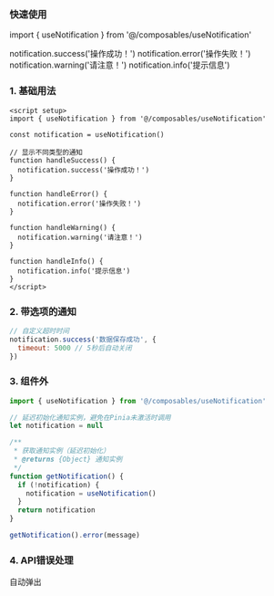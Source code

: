 ### 快速使用
import { useNotification } from '@/composables/useNotification'

notification.success('操作成功！')
notification.error('操作失败！')
notification.warning('请注意！')
notification.info('提示信息')
### 1. 基础用法

```vue
<script setup>
import { useNotification } from '@/composables/useNotification'

const notification = useNotification()

// 显示不同类型的通知
function handleSuccess() {
  notification.success('操作成功！')
}

function handleError() {
  notification.error('操作失败！')
}

function handleWarning() {
  notification.warning('请注意！')
}

function handleInfo() {
  notification.info('提示信息')
}
</script>
```

### 2. 带选项的通知

```javascript
// 自定义超时时间
notification.success('数据保存成功', {
  timeout: 5000 // 5秒后自动关闭
})
```

### 3. 组件外

```javascript
import { useNotification } from '@/composables/useNotification'

// 延迟初始化通知实例，避免在Pinia未激活时调用
let notification = null

/**
 * 获取通知实例（延迟初始化）
 * @returns {Object} 通知实例
 */
function getNotification() {
  if (!notification) {
    notification = useNotification()
  }
  return notification
}

getNotification().error(message)
```

### 4. API错误处理
自动弹出
```

